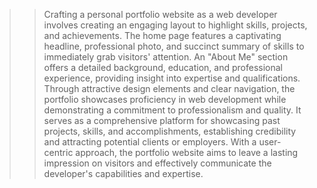 >> Crafting a personal portfolio website as a web developer involves creating an engaging layout to highlight skills, projects, and achievements.
>> The home page features a captivating headline, professional photo, and succinct summary of skills to immediately grab visitors' attention. 
>> An "About Me" section offers a detailed background, education, and professional experience, providing insight into expertise and qualifications. 
>> Through attractive design elements and clear navigation, the portfolio showcases proficiency in web development while demonstrating a commitment to professionalism and quality. 
>> It serves as a comprehensive platform for showcasing past projects, skills, and accomplishments, establishing credibility and attracting potential clients or employers. 
>> With a user-centric approach, the portfolio website aims to leave a lasting impression on visitors and effectively communicate the developer's capabilities and expertise.
